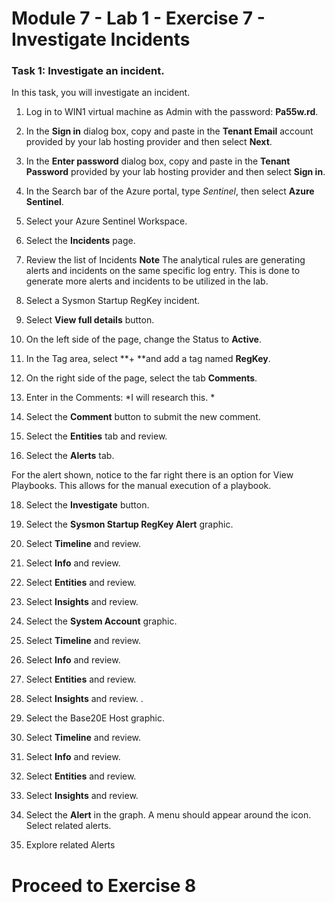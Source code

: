# Module 7 - Lab 1 - Exercise 7 - Investigate Incidents

### Task 1: Investigate an incident.

In this task, you will investigate an incident.

1. Log in to WIN1 virtual machine as Admin with the password: **Pa55w.rd**.  

2. In the **Sign in** dialog box, copy and paste in the **Tenant Email** account provided by your lab hosting provider and then select **Next**.

3. In the **Enter password** dialog box, copy and paste in the **Tenant Password** provided by your lab hosting provider and then select **Sign in**.

4. In the Search bar of the Azure portal, type *Sentinel*, then select **Azure Sentinel**.

5. Select your Azure Sentinel Workspace.

6. Select the **Incidents** page.

7. Review the list of Incidents
**Note** The analytical rules are generating alerts and incidents on the same specific log entry.  This is done to generate more alerts and incidents to be utilized in the lab.
  
8. Select a Sysmon Startup RegKey incident.

9. Select **View full details** button.

10. On the left side of the page, change the Status to **Active**.

11. In the Tag area, select **+ **and add a tag named **RegKey**.

12. On the right side of the page, select the tab **Comments**.

13. Enter in the Comments: *I will research this. *

14. Select the **Comment** button to submit the new comment.

15. Select the **Entities** tab and review.

16. Select the **Alerts** tab.

For the alert shown, notice to the far right there is an option for View Playbooks.  This allows for the manual execution of a playbook.

18. Select the **Investigate** button.

19. Select the **Sysmon Startup RegKey Alert** graphic.

20.	Select **Timeline** and review.

21. Select **Info** and review.

22.	Select **Entities** and review.

23.	Select **Insights** and review.

24.	Select the **System Account** graphic.

25.	Select **Timeline** and review.

26.	Select **Info** and review.

27.	Select **Entities** and review.

28.	Select **Insights** and review.
.
29.	Select the Base20E Host graphic.

30.	Select **Timeline** and review.

31.	Select **Info** and review.

32.	Select **Entities** and review.

33.	Select **Insights** and review.

34.	Select the **Alert** in the graph. A menu should appear around the icon.  Select related alerts.

35.    Explore related Alerts

# Proceed to Exercise 8
